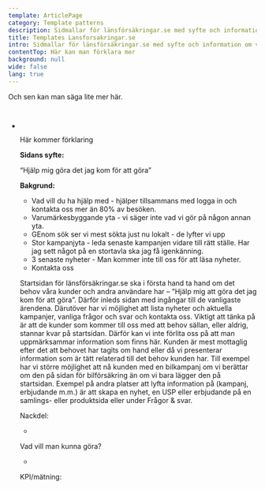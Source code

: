 ```yaml
---
template: ArticlePage
category: Template patterns
description: Sidmallar för länsförsäkringar.se med syfte och information om varje sidtyp.
title: Templates Lansforsakringar.se
intro: Sidmallar för länsförsäkringar.se med syfte och information om varje sidtyp.
contentTop: Här kan man förklara mer
background: null
wide: false
lang: true
---
```

Och sen kan man säga lite mer här.

<figure class="Image Image__border"><img src="/img/struktur-öppnasidor.jpg" srcset="undefined 2x" alt=""><figcaption><div class="Image__caption"></div></figcaption></figure>

<figure class="Image Image__border"><img src="/img/sidmallar-öppnasidor.jpg" srcset="undefined 2x" alt=""><figcaption><div class="Image__caption"></div></figcaption></figure>

* <section>
  <Collapse title="Ramverk"><div class="content"><div class="content">

  <figure class="Image Image__border Image__border--noPadding"><img src="/img/ramverk-öppna-sidor.jpg" srcset="undefined 2x" alt=""><figcaption><div class="Image__caption"></div></figcaption></figure>

  Här kommer förklaring
  </div></Collapse>
  <Collapse title="Startsida"><div class="content">

  **Sidans syfte:**

  “Hjälp mig göra det jag kom för att göra”



  **Bakgrund:**

  * Vad vill du ha hjälp med - hjälper tillsammans med logga in och kontakta oss mer än 80% av besöken.
  * Varumärkesbyggande yta - vi säger inte vad vi gör på någon annan yta.
  * GEnom sök ser vi mest sökta just nu lokalt - de lyfter vi upp
  * Stor kampanjyta - leda senaste kampanjen vidare till rätt ställe. Har jag sett något på en stortavla ska jag få igenkänning.
  * 3 senaste nyheter - Man kommer inte till oss för att läsa nyheter.
  * Kontakta oss

  Startsidan för länsförsäkringar.se ska i första hand ta hand om det behov våra kunder och andra användare har – ”Hjälp mig att göra det jag kom för att göra”. Därför inleds sidan med ingångar till de vanligaste ärendena. Därutöver har vi möjlighet att lista nyheter och aktuella kampanjer, vanliga frågor och svar och kontakta oss. Viktigt att tänka på är att de kunder som kommer till oss med att behov sällan, eller aldrig, stannar kvar på startsidan. Därför kan vi inte förlita oss på att man uppmärksammar information som finns här. Kunden är mest mottaglig efter det att behovet har tagits om hand eller då vi presenterar information som är tätt relaterad till det behov kunden har. Till exempel har vi större möjlighet att nå kunden med en bilkampanj om vi berättar om den på sidan för bilförsäkring än om vi bara lägger den på startsidan. Exempel på andra platser att lyfta information på (kampanj, erbjudande m.m.) är att skapa en nyhet, en USP eller erbjudande på en samlings- eller produktsida eller under Frågor & svar.



  Nackdel:

  *

  Vad vill man kunna göra?

  *

  KPI/mätning:
  </div></Collapse>
  </section>